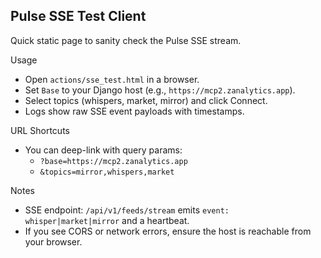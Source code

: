 Pulse SSE Test Client
---------------------

Quick static page to sanity check the Pulse SSE stream.

Usage
- Open `actions/sse_test.html` in a browser.
- Set `Base` to your Django host (e.g., `https://mcp2.zanalytics.app`).
- Select topics (whispers, market, mirror) and click Connect.
- Logs show raw SSE event payloads with timestamps.

URL Shortcuts
- You can deep-link with query params:
  - `?base=https://mcp2.zanalytics.app`
  - `&topics=mirror,whispers,market`

Notes
- SSE endpoint: `/api/v1/feeds/stream` emits `event: whisper|market|mirror` and a heartbeat.
- If you see CORS or network errors, ensure the host is reachable from your browser.

